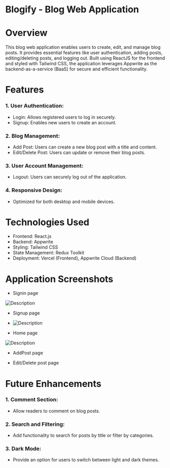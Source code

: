 
# Blogify - Blog Web Application


# Overview
This blog web application enables users to create, edit, and manage blog posts. It provides essential features like user authentication, adding posts, editing/deleting posts, and logging out. Built using ReactJS for the frontend and styled with Tailwind CSS, the application leverages Appwrite as the backend-as-a-service (BaaS) for secure and efficient functionality.


# Features
### 1. User Authentication:
- Login: Allows registered users to log in securely.
- Signup: Enables new users to create an account.

  
### 2. Blog Management:
- Add Post: Users can create a new blog post with a title and content.
- Edit/Delete Post: Users can update or remove their blog posts.

### 3. User Account Management:
- Logout: Users can securely log out of the application.

### 4. Responsive Design:

- Optimized for both desktop and mobile devices.

# Technologies Used
- Frontend: React.js
- Backend: Appwrite
-  Styling: Tailwind CSS
- State Management: Redux Toolkit
- Deployment: Vercel (Frontend), Appwrite Cloud (Backend)

# Application Screenshots

- Signin page
<img src="src/assets/login.jpg" alt="Description" />


- Signup page
- <img src="src/assets/register.jpg" alt="Description" />

- Home page
<img src="src/assets/message.jpg" alt="Description" />

- AddPost page

- Edit/Delete post page


 # Future Enhancements
### 1. Comment Section:
  - Allow readers to comment on blog posts.
    
### 2. Search and Filtering:
- Add functionality to search for posts by title or filter by categories.
### 3. Dark Mode:
 - Provide an option for users to switch between light and dark themes.

